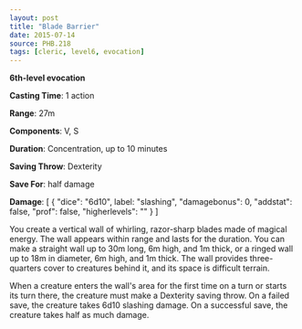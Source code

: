 ```yaml
---
layout: post
title: "Blade Barrier"
date: 2015-07-14
source: PHB.218
tags: [cleric, level6, evocation]
---
```


**6th-level evocation**

**Casting Time**: 1 action

**Range**: 27m

**Components**: V, S

**Duration**: Concentration, up to 10 minutes

**Saving Throw**: Dexterity

**Save For**: half damage

**Damage**: [ { "dice": "6d10", label: "slashing", "damagebonus": 0, "addstat": false, "prof": false, "higherlevels": "" } ]

You create a vertical wall of whirling, razor-sharp blades made of magical energy. The wall appears within range and lasts for the duration. You can make a straight wall up to 30m long, 6m high, and 1m thick, or a ringed wall up to 18m in diameter, 6m high, and 1m thick. The wall provides three-quarters cover to creatures behind it, and its space is difficult terrain.

When a creature enters the wall's area for the first time on a turn or starts its turn there, the creature must make a Dexterity saving throw. On a failed save, the creature takes 6d10 slashing damage. On a successful save, the creature takes half as much damage.